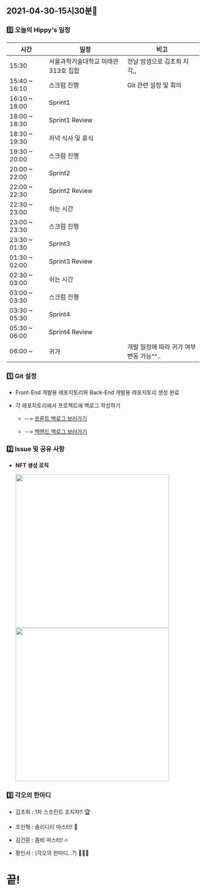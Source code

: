 ## 2021-04-30-15시30분🌟

### 0️⃣ 오늘의 Hippy's 일정

|시간|일정|비고|
|---|---|---|
|15:30|서울과학기술대학교 미래관 313호 집합|전날 밤샘으로 김초희 지각,,|
|15:40 ~ 16:10|스크럼 진행|Git 관련 설정 및 회의|
|16:10 ~ 18:00|Sprint1||
|18:00 ~ 18:30|Sprint1 Review||
|18:30 ~ 19:30|저녁 식사 및 휴식||
|19:30 ~ 20:00|스크럼 진행||
|20:00 ~ 22:00|Sprint2||
|22:00 ~ 22:30|Sprint2 Review||
|22:30 ~ 23:00|쉬는 시간||
|23:00 ~ 23:30|스크럼 진행||
|23:30 ~ 01:30|Sprint3||
|01:30 ~ 02:00|Sprint3 Review||
|02:30 ~ 03:00|쉬는 시간||
|03:00 ~ 03:30|스크럼 진행||
|03:30 ~ 05:30|Sprint4||
|05:30 ~ 06:00|Sprint4 Review||
|06:00 ~ |귀가|개발 일정에 따라 귀가 여부 변동 가능^^..|

### 1️⃣ Git 설정

* Front-End 개발용 레포지토리와 Back-End 개발용 레포지토리 생성 완료

* 각 레포지토리에서 프로젝트에 백로그 작성하기

    * --> [프론트 백로그 보러가기](https://github.com/woori-hippy/hippy_front/projects/1)

    * --> [백엔드 백로그 보러가기](https://github.com/woori-hippy/hippy_back/projects/1)


### 2️⃣ Issue 및 공유 사항

* __NFT 생성 로직__

    <img width="400" src="https://user-images.githubusercontent.com/31889335/116660380-e6c51e80-a9cd-11eb-99ff-f7875d785427.jpeg">
    
    <img width="400" src="https://user-images.githubusercontent.com/31889335/116660534-2429ac00-a9ce-11eb-80e7-971791328f10.png">

### 3️⃣ 각오의 한마디

* 김초희 : 1차 스프린트 조지자!! 🏆

* 조인혁 : 솔리디티 마스터! 🚵

* 김건훈 : 좀비 마스터! 🔥

* 황인서 : (각오의 한마디...?) 🤷🏻‍♂️

# 끝!